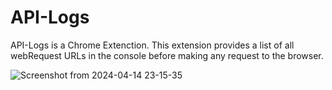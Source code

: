 # API-Logs

API-Logs is a Chrome Extenction. 
This extension provides a list of all webRequest URLs in the console before making any request to the browser.

![Screenshot from 2024-04-14 23-15-35](https://github.com/vivekkotecha16/API-Logs/assets/167018102/3e0c479a-3547-422f-9260-7c9fd3b84677)

